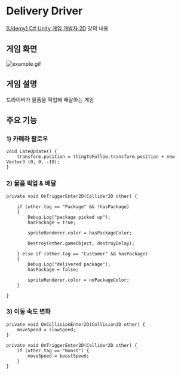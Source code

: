 # Delivery Driver

[[Udemy] C# Unity 게임 개발자 2D](https://www.udemy.com/course/best-c-unity-2d/) 강의 내용

## 게임 화면

![example.gif](example.gif)

## 게임 설명

드라이버가 물품을 픽업해 배달하는 게임

## 주요 기능

### 1) 카메라 팔로우

```
void LateUpdate() {
    transform.position = thingToFollow.transform.position + new Vector3 (0, 0, -10);
}
```

### 2) 물품 픽업 & 배달

```
private void OnTriggerEnter2D(Collider2D other) {

    if (other.tag == "Package" && !hasPackage)
    {
        Debug.Log("package picked up");
        hasPackage = true;

        spriteRenderer.color = hasPackageColor;

        Destroy(other.gameObject, destroyDelay);

    } else if (other.tag == "Customer" && hasPackage)
    {
        Debug.Log("delivered package");
        hasPackage = false;

        spriteRenderer.color = noPackageColor;
    }

}
```

### 3) 이동 속도 변화

```
private void OnCollisionEnter2D(Collision2D other) {
    moveSpeed = slowSpeed;
}

private void OnTriggerEnter2D(Collider2D other) {
    if (other.tag == "Boost") {
        moveSpeed = boostSpeed;
    }
}
```
